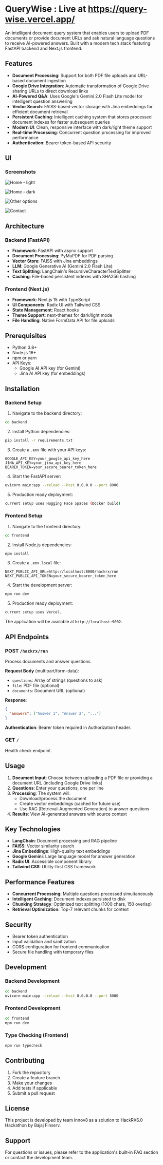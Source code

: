 # QueryWise : Live at https://query-wise.vercel.app/


An intelligent document query system that enables users to upload PDF documents or provide document URLs and ask natural language questions to receive AI-powered answers. Built with a modern tech stack featuring FastAPI backend and Next.js frontend.

## Features

- **Document Processing**: Support for both PDF file uploads and URL-based document ingestion
- **Google Drive Integration**: Automatic transformation of Google Drive sharing URLs to direct download links
- **AI-Powered Q&A**: Uses Google's Gemini 2.0 Flash Lite model for intelligent question answering
- **Vector Search**: FAISS-based vector storage with Jina embeddings for efficient document retrieval
- **Persistent Caching**: Intelligent caching system that stores processed document indexes for faster subsequent queries
- **Modern UI**: Clean, responsive interface with dark/light theme support
- **Real-time Processing**: Concurrent question processing for improved performance
- **Authentication**: Bearer token-based API security
## UI

### Screenshots

![Home - light](Assets/2.png)

![Home - dark](Assets/1.png)

![Other options](Assets/3.png)

![Contact](Assets/4.png)

## Architecture

### Backend (FastAPI)
- **Framework**: FastAPI with async support
- **Document Processing**: PyMuPDF for PDF parsing
- **Vector Store**: FAISS with Jina embeddings
- **LLM**: Google Generative AI (Gemini 2.0 Flash Lite)
- **Text Splitting**: LangChain's RecursiveCharacterTextSplitter
- **Caching**: File-based persistent indexes with SHA256 hashing

### Frontend (Next.js)
- **Framework**: Next.js 15 with TypeScript
- **UI Components**: Radix UI with Tailwind CSS
- **State Management**: React hooks
- **Theme Support**: next-themes for dark/light mode
- **File Handling**: Native FormData API for file uploads

## Prerequisites

- Python 3.8+
- Node.js 18+
- npm or yarn
- API Keys:
  - Google AI API key (for Gemini)
  - Jina AI API key (for embeddings)

## Installation

### Backend Setup

1. Navigate to the backend directory:
```bash
cd backend
```

2. Install Python dependencies:
```bash
pip install -r requirements.txt
```

3. Create a `.env` file with your API keys:
```env
GOOGLE_API_KEY=your_google_api_key_here
JINA_API_KEY=your_jina_api_key_here
BEARER_TOKEN=your_secure_bearer_token_here
```

4. Start the FastAPI server:
```bash
uvicorn main:app --reload --host 0.0.0.0 --port 8000
```
5. Production ready deployment:
```bash
current setup uses Hugging Face Spaces (Docker build)
```

### Frontend Setup

1. Navigate to the frontend directory:
```bash
cd frontend
```

2. Install Node.js dependencies:
```bash
npm install
```

3. Create a `.env.local` file:
```env
NEXT_PUBLIC_API_URL=http://localhost:8000/hackrx/run
NEXT_PUBLIC_API_TOKEN=your_secure_bearer_token_here
```

4. Start the development server:
```bash
npm run dev
```

5. Production ready deployment:
```bash
current setup uses Vercel.
```

The application will be available at `http://localhost:9002`.

## API Endpoints

### POST `/hackrx/run`
Process documents and answer questions.

**Request Body** (multipart/form-data):
- `questions`: Array of strings (questions to ask)
- `file`: PDF file (optional)
- `documents`: Document URL (optional)

**Response**:
```json
{
  "answers": ["Answer 1", "Answer 2", "..."]
}
```

**Authentication**: Bearer token required in Authorization header.

### GET `/`
Health check endpoint.

## Usage

1. **Document Input**: Choose between uploading a PDF file or providing a document URL (including Google Drive links)
2. **Questions**: Enter your questions, one per line
3. **Processing**: The system will:
   - Download/process the document
   - Create vector embeddings (cached for future use)
   - Use RAG (Retrieval-Augmented Generation) to answer questions
4. **Results**: View AI-generated answers with source context

## Key Technologies

- **LangChain**: Document processing and RAG pipeline
- **FAISS**: Vector similarity search
- **Jina Embeddings**: High-quality text embeddings
- **Google Gemini**: Large language model for answer generation
- **Radix UI**: Accessible component library
- **Tailwind CSS**: Utility-first CSS framework

## Performance Features

- **Concurrent Processing**: Multiple questions processed simultaneously
- **Intelligent Caching**: Document indexes persisted to disk
- **Chunking Strategy**: Optimized text splitting (1000 chars, 150 overlap)
- **Retrieval Optimization**: Top-7 relevant chunks for context

## Security

- Bearer token authentication
- Input validation and sanitization
- CORS configuration for frontend communication
- Secure file handling with temporary files

## Development

### Backend Development
```bash
cd backend
uvicorn main:app --reload --host 0.0.0.0 --port 8000
```

### Frontend Development
```bash
cd frontend
npm run dev
```

### Type Checking (Frontend)
```bash
npm run typecheck
```

## Contributing

1. Fork the repository
2. Create a feature branch
3. Make your changes
4. Add tests if applicable
5. Submit a pull request

## License

This project is developed by team Innov8 as a solution to HackRX6.0 Hackathon by Bajaj Finserv.

## Support

For questions or issues, please refer to the application's built-in FAQ section or contact the development team.
